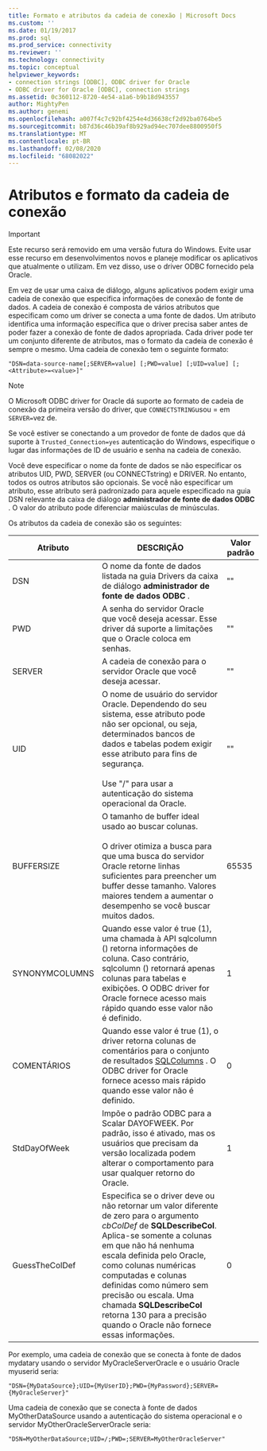 ```yaml
---
title: Formato e atributos da cadeia de conexão | Microsoft Docs
ms.custom: ''
ms.date: 01/19/2017
ms.prod: sql
ms.prod_service: connectivity
ms.reviewer: ''
ms.technology: connectivity
ms.topic: conceptual
helpviewer_keywords:
- connection strings [ODBC], ODBC driver for Oracle
- ODBC driver for Oracle [ODBC], connection strings
ms.assetid: 0c360112-8720-4e54-a1a6-b9b18d943557
author: MightyPen
ms.author: genemi
ms.openlocfilehash: a007f4c7c92bf4254e4d36638cf2d92ba0764be5
ms.sourcegitcommit: b87d36c46b39af8b929ad94ec707dee8800950f5
ms.translationtype: MT
ms.contentlocale: pt-BR
ms.lasthandoff: 02/08/2020
ms.locfileid: "68082022"
---
```

# <a name="connection-string-format-and-attributes"></a>Atributos e formato da cadeia de conexão
> [!IMPORTANT]  
>  Este recurso será removido em uma versão futura do Windows. Evite usar esse recurso em desenvolvimentos novos e planeje modificar os aplicativos que atualmente o utilizam. Em vez disso, use o driver ODBC fornecido pela Oracle.  
  
 Em vez de usar uma caixa de diálogo, alguns aplicativos podem exigir uma cadeia de conexão que especifica informações de conexão de fonte de dados. A cadeia de conexão é composta de vários atributos que especificam como um driver se conecta a uma fonte de dados. Um atributo identifica uma informação específica que o driver precisa saber antes de poder fazer a conexão de fonte de dados apropriada. Cada driver pode ter um conjunto diferente de atributos, mas o formato da cadeia de conexão é sempre o mesmo. Uma cadeia de conexão tem o seguinte formato:  
  
```  
"DSN=data-source-name[;SERVER=value] [;PWD=value] [;UID=value] [;<Attribute>=<value>]"  
```  
  
> [!NOTE]  
>  O Microsoft ODBC driver for Oracle dá suporte ao formato de cadeia de conexão da primeira versão do driver, que `CONNECTSTRING`usou = em `SERVER=`vez de.  
  
 Se você estiver se conectando a um provedor de fonte de dados que dá suporte à `Trusted_Connection=yes` autenticação do Windows, especifique o lugar das informações de ID de usuário e senha na cadeia de conexão.  
  
 Você deve especificar o nome da fonte de dados se não especificar os atributos UID, PWD, SERVER (ou CONNECTstring) e DRIVER. No entanto, todos os outros atributos são opcionais. Se você não especificar um atributo, esse atributo será padronizado para aquele especificado na guia DSN relevante da caixa de diálogo **administrador de fonte de dados ODBC** . O valor do atributo pode diferenciar maiúsculas de minúsculas.  
  
 Os atributos da cadeia de conexão são os seguintes:  
  
|Atributo|DESCRIÇÃO|Valor padrão|  
|---------------|-----------------|-------------------|  
|DSN|O nome da fonte de dados listada na guia Drivers da caixa de diálogo **administrador de fonte de dados ODBC** .|""|  
|PWD|A senha do servidor Oracle que você deseja acessar. Esse driver dá suporte a limitações que o Oracle coloca em senhas.|""|  
|SERVER|A cadeia de conexão para o servidor Oracle que você deseja acessar.|""|  
|UID|O nome de usuário do servidor Oracle. Dependendo do seu sistema, esse atributo pode não ser opcional, ou seja, determinados bancos de dados e tabelas podem exigir esse atributo para fins de segurança.<br /><br /> Use "/" para usar a autenticação do sistema operacional da Oracle.|""|  
|BUFFERSIZE|O tamanho de buffer ideal usado ao buscar colunas.<br /><br /> O driver otimiza a busca para que uma busca do servidor Oracle retorne linhas suficientes para preencher um buffer desse tamanho. Valores maiores tendem a aumentar o desempenho se você buscar muitos dados.|65535|  
|SYNONYMCOLUMNS|Quando esse valor é true (1), uma chamada à API sqlcolumn () retorna informações de coluna. Caso contrário, sqlcolumn () retornará apenas colunas para tabelas e exibições. O ODBC driver for Oracle fornece acesso mais rápido quando esse valor não é definido.|1|  
|COMENTÁRIOS|Quando esse valor é true (1), o driver retorna colunas de comentários para o conjunto de resultados [SQLColumns](../../odbc/microsoft/level-1-api-functions-odbc-driver-for-oracle.md) . O ODBC driver for Oracle fornece acesso mais rápido quando esse valor não é definido.|0|  
|StdDayOfWeek|Impõe o padrão ODBC para a Scalar DAYOFWEEK. Por padrão, isso é ativado, mas os usuários que precisam da versão localizada podem alterar o comportamento para usar qualquer retorno do Oracle.|1|  
|GuessTheColDef|Especifica se o driver deve ou não retornar um valor diferente de zero para o argumento *cbColDef* de **SQLDescribeCol**. Aplica-se somente a colunas em que não há nenhuma escala definida pelo Oracle, como colunas numéricas computadas e colunas definidas como número sem precisão ou escala. Uma chamada **SQLDescribeCol** retorna 130 para a precisão quando o Oracle não fornece essas informações.|0|  
  
 Por exemplo, uma cadeia de conexão que se conecta à fonte de dados mydatary usando o servidor MyOracleServerOracle e o usuário Oracle myuserid seria:  
  
```  
"DSN={MyDataSource};UID={MyUserID};PWD={MyPassword};SERVER={MyOracleServer}"  
```  
  
 Uma cadeia de conexão que se conecta à fonte de dados MyOtherDataSource usando a autenticação do sistema operacional e o servidor MyOtherOracleServerOracle seria:  
  
```  
"DSN=MyOtherDataSource;UID=/;PWD=;SERVER=MyOtherOracleServer"  
```
